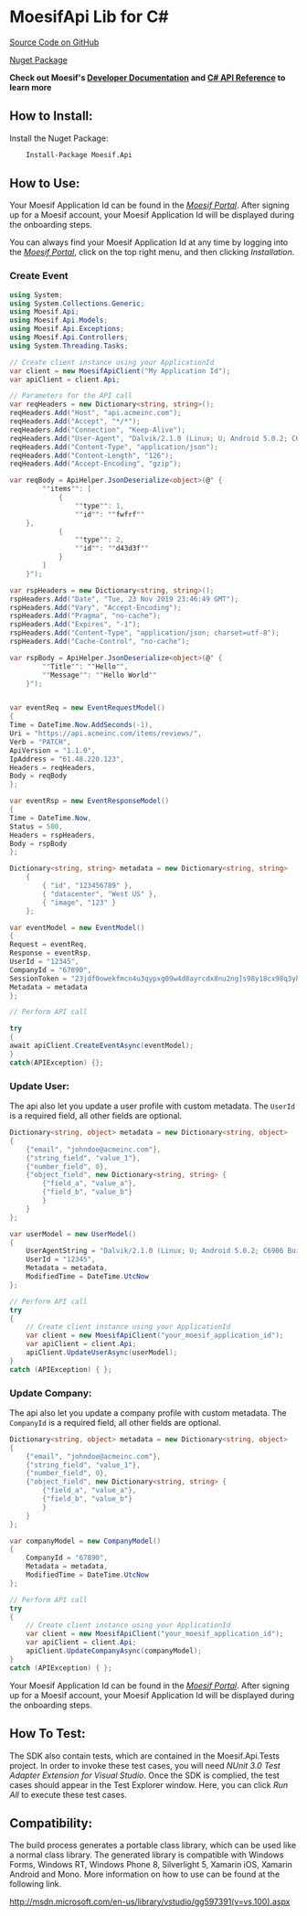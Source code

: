 # MoesifApi Lib for C#


[Source Code on GitHub](https://github.com/moesif/moesifapi-csharp)

[Nuget Package](https://www.nuget.org/packages/Moesif.Api/)

__Check out Moesif's [Developer Documentation](https://www.moesif.com/docs) and [C# API Reference](https://www.moesif.com/docs/api?csharp) to learn more__


## How to Install:

Install the Nuget Package:

```bash
	Install-Package Moesif.Api
```

## How to Use:

Your Moesif Application Id can be found in the [_Moesif Portal_](https://www.moesif.com/).
After signing up for a Moesif account, your Moesif Application Id will be displayed during the onboarding steps. 

You can always find your Moesif Application Id at any time by logging 
into the [_Moesif Portal_](https://www.moesif.com/), click on the top right menu,
 and then clicking _Installation_.

### Create Event

```csharp
using System;
using System.Collections.Generic;
using Moesif.Api;
using Moesif.Api.Models;
using Moesif.Api.Exceptions;
using Moesif.Api.Controllers;
using System.Threading.Tasks;

// Create client instance using your ApplicationId
var client = new MoesifApiClient("My Application Id");
var apiClient = client.Api;

// Parameters for the API call
var reqHeaders = new Dictionary<string, string>();
reqHeaders.Add("Host", "api.acmeinc.com");
reqHeaders.Add("Accept", "*/*");
reqHeaders.Add("Connection", "Keep-Alive");
reqHeaders.Add("User-Agent", "Dalvik/2.1.0 (Linux; U; Android 5.0.2; C6906 Build/14.5.A.0.242)");
reqHeaders.Add("Content-Type", "application/json");
reqHeaders.Add("Content-Length", "126");
reqHeaders.Add("Accept-Encoding", "gzip");

var reqBody = ApiHelper.JsonDeserialize<object>(@" {
	    ""items"": [
		    {
			    ""type"": 1,
			    ""id"": ""fwfrf""
	},
		    {
			    ""type"": 2,
			    ""id"": ""d43d3f""
		    }
	    ]
    }");

var rspHeaders = new Dictionary<string, string>();
rspHeaders.Add("Date", "Tue, 23 Nov 2019 23:46:49 GMT");
rspHeaders.Add("Vary", "Accept-Encoding");
rspHeaders.Add("Pragma", "no-cache");
rspHeaders.Add("Expires", "-1");
rspHeaders.Add("Content-Type", "application/json; charset=utf-8");
rspHeaders.Add("Cache-Control", "no-cache");

var rspBody = ApiHelper.JsonDeserialize<object>(@" {
	    ""Title"": ""Hello"",
	    ""Message"": ""Hello World""
    }");


var eventReq = new EventRequestModel()
{
Time = DateTime.Now.AddSeconds(-1),
Uri = "https://api.acmeinc.com/items/reviews/",
Verb = "PATCH",
ApiVersion = "1.1.0",
IpAddress = "61.48.220.123",
Headers = reqHeaders,
Body = reqBody
};

var eventRsp = new EventResponseModel()
{
Time = DateTime.Now,
Status = 500,
Headers = rspHeaders,
Body = rspBody
};

Dictionary<string, string> metadata = new Dictionary<string, string>
	{
		{ "id", "123456789" },
		{ "datacenter", "West US" },
		{ "image", "123" }
	};

var eventModel = new EventModel()
{
Request = eventReq,
Response = eventRsp,
UserId = "12345",
CompanyId = "67890",
SessionToken = "23jdf0owekfmcn4u3qypxg09w4d8ayrcdx8nu2ng]s98y18cx98q3yhwmnhcfx43f",
Metadata = metadata
};

// Perform API call

try
{
await apiClient.CreateEventAsync(eventModel);
}
catch(APIException) {};
```

### Update User:

The api also let you update a user profile with custom metadata. The `UserId` is a required field, all other fields are optional.

```csharp
Dictionary<string, object> metadata = new Dictionary<string, object>
{
	{"email", "johndoe@acmeinc.com"},
	{"string_field", "value_1"},
	{"number_field", 0},
	{"object_field", new Dictionary<string, string> {
		{"field_a", "value_a"},
		{"field_b", "value_b"}
		}
	}
};

var userModel = new UserModel()
{
	UserAgentString = "Dalvik/2.1.0 (Linux; U; Android 5.0.2; C6906 Build/14.5.A.0.242)",
	UserId = "12345",
	Metadata = metadata,
	ModifiedTime = DateTime.UtcNow
};

// Perform API call
try
{
	// Create client instance using your ApplicationId
	var client = new MoesifApiClient("your_moesif_application_id");
	var apiClient = client.Api;
	apiClient.UpdateUserAsync(userModel);
}
catch (APIException) { };
```

### Update Company:

The api also let you update a company profile with custom metadata. The `CompanyId` is a required field, all other fields are optional.

```csharp
Dictionary<string, object> metadata = new Dictionary<string, object>
{
	{"email", "johndoe@acmeinc.com"},
	{"string_field", "value_1"},
	{"number_field", 0},
	{"object_field", new Dictionary<string, string> {
		{"field_a", "value_a"},
		{"field_b", "value_b"}
		}
	}
};

var companyModel = new CompanyModel()
{
	CompanyId = "67890",
	Metadata = metadata,
	ModifiedTime = DateTime.UtcNow
};

// Perform API call
try
{
	// Create client instance using your ApplicationId
	var client = new MoesifApiClient("your_moesif_application_id");
	var apiClient = client.Api;
	apiClient.UpdateCompanyAsync(companyModel);
}
catch (APIException) { };
```

Your Moesif Application Id can be found in the [_Moesif Portal_](https://www.moesif.com/).
After signing up for a Moesif account, your Moesif Application Id will be displayed during the onboarding steps. 

## How To Test:

The SDK also contain tests, which are contained in the Moesif.Api.Tests project.
In order to invoke these test cases, you will need *NUnit 3.0 Test Adapter Extension for Visual Studio*.
Once the SDK is complied, the test cases should appear in the Test Explorer window.
Here, you can click *Run All* to execute these test cases.

## Compatibility:

The build process generates a portable class library, which can be used like
a normal class library. The generated library is compatible with Windows Forms,
Windows RT, Windows Phone 8, Silverlight 5, Xamarin iOS, Xamarin Android and
Mono. More information on how to use can be found at the following link.

http://msdn.microsoft.com/en-us/library/vstudio/gg597391(v=vs.100).aspx
